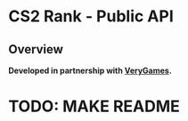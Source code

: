 # CS2 Rank - Public API

## Overview
**Developed in partnership with [VeryGames](https://www.verygames.net).**

# TODO: MAKE README